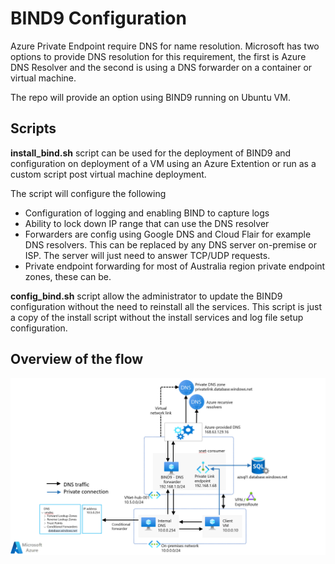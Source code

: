 # BIND9 Configuration

Azure Private Endpoint require DNS for name resolution. Microsoft has two options to provide DNS resolution for this requirement, the first is Azure DNS Resolver and the second is using a DNS forwarder on a container or virtual machine.

The repo will provide an option using BIND9 running on Ubuntu VM.

## Scripts

**install_bind.sh** script can be used for the deployment of BIND9 and configuration on deployment of a VM using an Azure Extention or run as a custom script post virtual machine deployment.

The script will configure the following

- Configuration of logging and enabling BIND to capture logs
- Ability to lock down IP range that can use the DNS resolver
- Forwarders are config using Google DNS and Cloud Flair for example DNS resolvers. This can be replaced by any DNS server on-premise or ISP. The server will just need to answer TCP/UDP requests.
- Private endpoint forwarding for most of Australia region private endpoint zones, these can be.

**config_bind.sh** script allow the administrator to update the BIND9 configuration without the need to reinstall all the services. This script is just a copy of the install script without the install services and log file setup configuration.

## Overview of the flow

![image](overviewflow.png)
